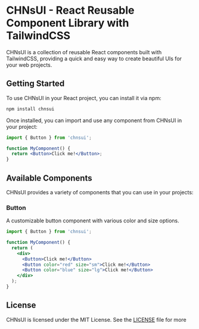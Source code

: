 # CHNsUI - React Reusable Component Library with TailwindCSS

CHNsUI is a collection of reusable React components built with TailwindCSS, providing a quick and easy way to create beautiful UIs for your web projects.

## Getting Started

To use CHNsUI in your React project, you can install it via npm:

```bash
npm install chnsui
```

Once installed, you can import and use any component from CHNsUI in your project:

```jsx
import { Button } from 'chnsui';

function MyComponent() {
  return <Button>Click me!</Button>;
}
```

## Available Components

CHNsUI provides a variety of components that you can use in your projects:

### Button

A customizable button component with various color and size options.

```jsx
import { Button } from 'chnsui';

function MyComponent() {
  return (
    <div>
      <Button>Click me!</Button>
      <Button color="red" size="sm">Click me!</Button>
      <Button color="blue" size="lg">Click me!</Button>
    </div>
  );
}
```

## License

CHNsUI is licensed under the MIT License. See the [LICENSE](https://github.com/chnspart/chnsui/blob/main/LICENSE) file for more